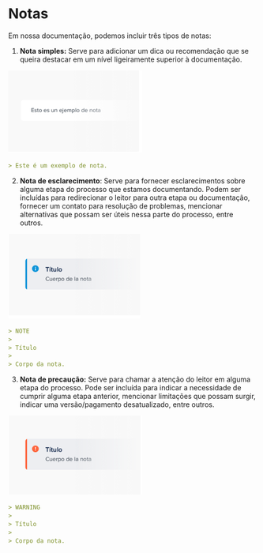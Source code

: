 # Notas

Em nossa documentação, podemos incluir três tipos de notas:

1. **Nota simples:** Serve para adicionar um dica ou recomendação que se queira destacar em um nível ligeiramente superior à documentação. 

![nota-simples](/images/style-guide/nota-simple.png)

```markdown
> Este é um exemplo de nota.
```

2. **Nota de esclarecimento**: Serve para fornecer esclarecimentos sobre alguma etapa do processo que estamos documentando. Podem ser incluídas para redirecionar o leitor para outra etapa ou documentação, fornecer um contato para resolução de problemas, mencionar alternativas que possam ser úteis nessa parte do processo, entre outros.

![nota-de-esclarecimento](/images/style-guide/nota-aclaracion.png)

```markdown
> NOTE
>
> Título
>
> Corpo da nota.
```

3. **Nota de precaução:** Serve para chamar a atenção do leitor em alguma etapa do processo. Pode ser incluída para indicar a necessidade de cumprir alguma etapa anterior, mencionar limitações que possam surgir, indicar uma versão/pagamento desatualizado, entre outros.

![nota-de-prevencao](/images/style-guide/warning-note.png)

```markdown
> WARNING
>
> Título
>
> Corpo da nota.
```

